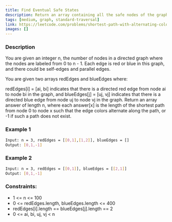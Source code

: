 ```yaml
---
title: Find Eventual Safe States
description: Return an array containing all the safe nodes of the graph. The answer should be sorted in ascending order.
tags: [medium, graph, standard-traversal]
link: https://leetcode.com/problems/shortest-path-with-alternating-colors
images: []
---
```


### Description

You are given an integer n, the number of nodes in a directed graph where the nodes are labeled from 0 to n - 1. Each edge is red or blue in this graph, and there could be self-edges and parallel edges.

You are given two arrays redEdges and blueEdges where:

redEdges[i] = [ai, bi] indicates that there is a directed red edge from node ai to node bi in the graph, and
blueEdges[j] = [uj, vj] indicates that there is a directed blue edge from node uj to node vj in the graph.
Return an array answer of length n, where each answer[x] is the length of the shortest path from node 0 to node x such that the edge colors alternate along the path, or -1 if such a path does not exist.

### Example 1

```bash
Input: n = 3, redEdges = [[0,1],[1,2]], blueEdges = []
Output: [0,1,-1]
```

### Example 2

```bash
Input: n = 3, redEdges = [[0,1]], blueEdges = [[2,1]]
Output: [0,1,-1]
```

### Constraints:

- 1 <= n <= 100
- 0 <= redEdges.length, blueEdges.length <= 400
- redEdges[i].length == blueEdges[j].length == 2
- 0 <= ai, bi, uj, vj < n
